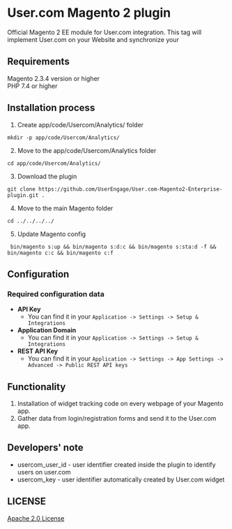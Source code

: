 # User.com Magento 2 plugin

Official Magento 2 EE module for User.com integration. This tag will implement User.com on your Website and synchronize your 

## Requirements
Magento 2.3.4 version or higher  
PHP 7.4 or higher

## Installation process
1) Create app/code/Usercom/Analytics/ folder
```code
mkdir -p app/code/Usercom/Analytics/
```
2) Move to the app/code/Usercom/Analytics folder
```code
cd app/code/Usercom/Analytics/
```
3) Download the plugin
```code
git clone https://github.com/UserEngage/User.com-Magento2-Enterprise-plugin.git .
```
4) Move to the main Magento folder
```code
cd ../../../../
```
5) Update Magento config
```code
 bin/magento s:up && bin/magento s:d:c && bin/magento s:sta:d -f && bin/magento c:c && bin/magento c:f
 ```
## Configuration

### Required configuration data
- **API Key**
	- You can find it in your `Application -> Settings -> Setup & Integrations`
- **Application Domain**
	- You can find it in your `Application -> Settings -> Setup & Integrations`
- **REST API Key**
	- You can find it in your `Application -> Settings -> App Settings -> Advanced -> Public REST API keys`
 
## Functionality
1. Installation of widget tracking code on every webpage of your Magento app.
2. Gather data from login/registration forms and send it to the User.com app.

## Developers' note
- usercom_user_id - user identifier created inside the plugin to identify users on user.com
- usercom_key - user identifier automatically created by User.com widget

## LICENSE

[Apache 2.0 License](https://github.com/UserEngage/User.com-Magento2-Enterprise-plugin/blob/master/LICENSE.md)
